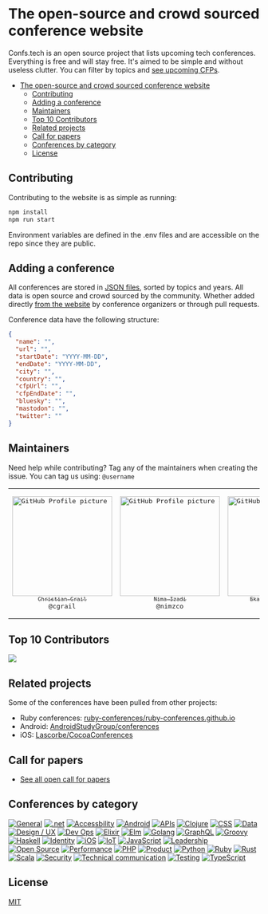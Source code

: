 # The open-source and crowd sourced conference website

Confs.tech is an open source project that lists upcoming tech conferences. Everything is free and will stay free. It's aimed to be simple and without useless clutter. You can filter by topics and [see upcoming CFPs](https://confs.tech/cfp).

- [The open-source and crowd sourced conference website](#the-open-source-and-crowd-sourced-conference-website)
  - [Contributing](#contributing)
  - [Adding a conference](#adding-a-conference)
  - [Maintainers](#maintainers)
  - [Top 10 Contributors](#top-10-contributors)
  - [Related projects](#related-projects)
  - [Call for papers](#call-for-papers)
  - [Conferences by category](#conferences-by-category)
  - [License](#license)

## Contributing

Contributing to the website is as simple as running:

```sh
npm install
npm run start
```

Environment variables are defined in the .env files and are accessible on the repo since they are public.

## Adding a conference

All conferences are stored in [JSON files](https://github.com/tech-conferences/conference-data/tree/master/conferences), sorted by topics and years. All data is open source and crowd sourced by the community. Whether added directly [from the website](https://confs.tech/conferences/new) by conference organizers or through pull requests.

Conference data have the following structure:

```json
{
  "name": "",
  "url": "",
  "startDate": "YYYY-MM-DD",
  "endDate": "YYYY-MM-DD",
  "city": "",
  "country": "",
  "cfpUrl": "",
  "cfpEndDate": "",
  "bluesky": "",
  "mastodon": "",
  "twitter": ""
}
```

## Maintainers

Need help while contributing? Tag any of the maintainers when creating the issue. You can tag us using: `@username`

<table>
    <tr>
        <td align="center" width="200">
            <pre><a href="https://github.com/cgrail"><img src="https://avatars.githubusercontent.com/u/5702278?size=200" width="200" alt="GitHub Profile picture of Christian Grail" /><br><sub>Christian Grail</sub></a><br>@cgrail</pre>
        </td>
        <td align="center" width="200">
            <pre><a href="https://github.com/nimzco"><img src="https://avatars.githubusercontent.com/u/445045?size=200" width="200" alt="GitHub Profile picture of Nima Izadi" /><br><sub>Nima Izadi</sub></a><br>@nimzco</pre>
        </td>
        <td align="center" width="200">
            <pre><a href="https://github.com/prigara"><img src="https://avatars.githubusercontent.com/u/782562?size=200" width="200" alt="GitHub Profile picture of Ekaterina Prigara" /><br><sub>Ekaterina Prigara</sub></a><br>@prigara</pre>
        </td>
        <td align="center" width="200">
            <pre><a href="https://github.com/trivikr"><img src="https://avatars.githubusercontent.com/u/16024985?size=200" width="200" alt="GitHub Profile picture of Trivikram Kamat" /><br><sub>Trivikram Kamat</sub></a><br>@trivikr</pre>
        </td>
    </tr>
</table>

## Top 10 Contributors

<a href="https://github.com/tech-conferences/confs.tech/graphs/contributors"><img src="https://contrib.rocks/image?max=10&repo=tech-conferences/confs.tech" /></a>

## Related projects

Some of the conferences have been pulled from other projects:

- Ruby conferences: [ruby-conferences/ruby-conferences.github.io](https://github.com/ruby-conferences/ruby-conferences.github.io)
- Android: [AndroidStudyGroup/conferences](https://github.com/AndroidStudyGroup/conferences)
- iOS: [Lascorbe/CocoaConferences](https://github.com/Lascorbe/CocoaConferences)

## Call for papers

- [See all open call for papers](https://confs.tech/cfp)

## Conferences by category

[![General](https://img.shields.io/badge/General-2E8B57.svg?style=for-the-badge)](https://confs.tech/general)
[![.net](https://img.shields.io/badge/.NET-512BD4.svg?style=for-the-badge&logo=.NET&logoColor=white)](https://confs.tech/dotnet)
[![Accessbility](https://img.shields.io/badge/Accessbility-000000.svg?style=for-the-badge)](https://confs.tech/accessbility)
[![Android](https://img.shields.io/badge/Android-3DDC84.svg?style=for-the-badge&logo=Android&logoColor=white)](https://confs.tech/android)
[![APIs](https://img.shields.io/badge/APIs-6B8E23.svg?style=for-the-badge)](https://confs.tech/api)
[![Clojure](https://img.shields.io/badge/Clojure-5881D8.svg?style=for-the-badge&logo=Clojure&logoColor=white)](https://confs.tech/clojure)
[![CSS](https://img.shields.io/badge/CSS-1572B6.svg?style=for-the-badge&logo=CSS3&logoColor=white)](https://confs.tech/css)
[![Data](https://img.shields.io/badge/Data-FF4500.svg?style=for-the-badge)](https://confs.tech/data)
[![Design / UX](https://img.shields.io/badge/Design%20/%20UX-1E90FF.svg?style=for-the-badge)](https://confs.tech/ux)
[![Dev Ops](https://img.shields.io/badge/Dev%20Ops-FFD700.svg?style=for-the-badge)](https://confs.tech/devops)
[![Elixir](https://img.shields.io/badge/Elixir-4B275F.svg?style=for-the-badge&logo=Elixir&logoColor=white)](https://confs.tech/elixir)
[![Elm](https://img.shields.io/badge/Elm-60B5CC.svg?style=for-the-badge&logo=Elm&logoColor=white)](https://confs.tech/elm)
[![Golang](https://img.shields.io/badge/Golang-00ADD8.svg?style=for-the-badge&logo=Go&logoColor=white)](https://confs.tech/golang)
[![GraphQL](https://img.shields.io/badge/GraphQL-E10098.svg?style=for-the-badge&logo=GraphQL&logoColor=white)](https://confs.tech/graphql)
[![Groovy](https://img.shields.io/badge/Groovy-4298B8.svg?style=for-the-badge&logo=Apache%20Groovy&logoColor=white)](https://confs.tech/groovy)
[![Haskell](https://img.shields.io/badge/Haskell-5D4F85.svg?style=for-the-badge&logo=Haskell&logoColor=white)](https://confs.tech/haskell)
[![Identity](https://img.shields.io/badge/Identity-4B0082.svg?style=for-the-badge)](https://confs.tech/identity)
[![iOS](https://img.shields.io/badge/iOS-000000.svg?style=for-the-badge&logo=Apple&logoColor=white)](https://confs.tech/ios)
[![IoT](https://img.shields.io/badge/IoT-7CFC00.svg?style=for-the-badge)](https://confs.tech/iot)
[![JavaScript](https://img.shields.io/badge/JavaScript-F7DF1E.svg?style=for-the-badge&logo=JavaScript&logoColor=black)](https://confs.tech/javascript)
[![Leadership](https://img.shields.io/badge/Leadership-4B0082.svg?style=for-the-badge)](https://confs.tech/leadership)
[![Open Source](https://img.shields.io/badge/Open%20Source-3DA639.svg?style=for-the-badge)](https://confs.tech/opensource)
[![Performance](https://img.shields.io/badge/Performance-00FF7F.svg?style=for-the-badge)](https://confs.tech/performance)
[![PHP](https://img.shields.io/badge/PHP-777BB4.svg?style=for-the-badge&logo=PHP&logoColor=white)](https://confs.tech/php)
[![Product](https://img.shields.io/badge/Product-DC143C.svg?style=for-the-badge)](https://confs.tech/product)
[![Python](https://img.shields.io/badge/Python-3776AB.svg?style=for-the-badge&logo=Python&logoColor=white)](https://confs.tech/python)
[![Ruby](https://img.shields.io/badge/Ruby-CC342D.svg?style=for-the-badge&logo=Ruby&logoColor=white)](https://confs.tech/ruby)
[![Rust](https://img.shields.io/badge/Rust-000000.svg?style=for-the-badge&logo=Rust&logoColor=white)](https://confs.tech/rust)
[![Scala](https://img.shields.io/badge/Scala-DC322F.svg?style=for-the-badge&logo=Scala&logoColor=white)](https://confs.tech/scala)
[![Security](https://img.shields.io/badge/Security-9ACD32.svg?style=for-the-badge)](https://confs.tech/security)
[![Technical communication](https://img.shields.io/badge/Technical%20communication-D2691E.svg?style=for-the-badge)](https://confs.tech/tech-comm)
[![Testing](https://img.shields.io/badge/Testing-40E0D0.svg?style=for-the-badge)](https://confs.tech/testing)
[![TypeScript](https://img.shields.io/badge/TypeScript-3178C6.svg?style=for-the-badge&logo=TypeScript&logoColor=white)](https://confs.tech/typescript)

## License

[MIT](LICENSE.md)

